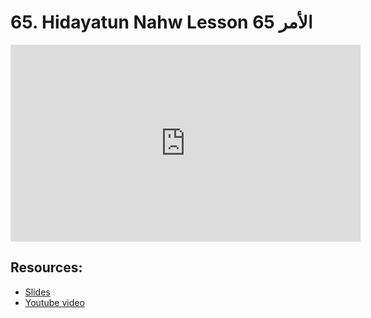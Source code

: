 # 65. Hidayatun Nahw Lesson 65 الأمر            
                
<iframe width="560" height="315" src="https://www.youtube-nocookie.com/embed/kDaQ9OX9PSM?start=0" frameborder="0" allow="accelerometer; autoplay; encrypted-media; gyroscope; picture-in-picture" allowfullscreen="allowfullscreen">
</iframe><BR>

## Resources:
- [Slides](https://github.com/arshare/resources_balagha_pdfs)
- [Youtube video](https://www.youtube.com/watch?v=kDaQ9OX9PSM&list=PLzn0qdi6JpdtdAyaM2yvvY1Yk9i4EpLHD&index=128)

